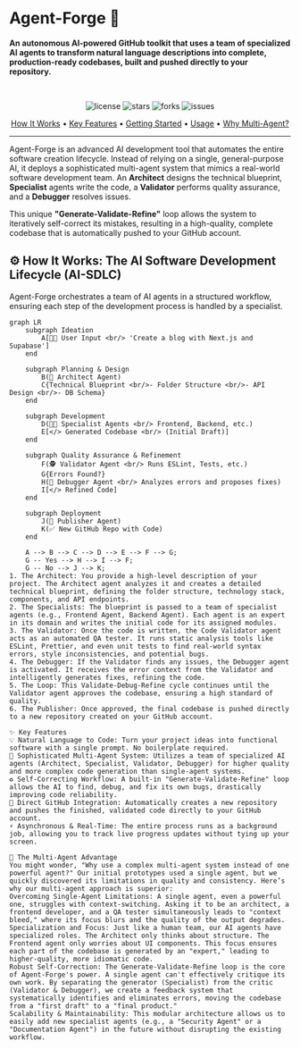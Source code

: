 # Agent-Forge 🤖

**An autonomous AI-powered GitHub toolkit that uses a team of specialized AI agents to transform natural language descriptions into complete, production-ready codebases, built and pushed directly to your repository.**

<br/>

<p align="center">
  <img src="https://img.shields.io/github/license/your-username/agent-forge?style=for-the-badge" alt="license">
  <img src="https://img.shields.io/github/stars/your-username/agent-forge?style=for-the-badge" alt="stars">
  <img src="https://img.shields.io/github/forks/your-username/agent-forge?style=for-the-badge" alt="forks">
  <img src="https://img.shields.io/github/issues/your-username/agent-forge?style=for-the-badge" alt="issues">
</p>

<p align="center">
  <a href="#-how-it-works-the-ai-software-development-lifecycle-ai-sdlc">How It Works</a> •
  <a href="#-key-features">Key Features</a> •
  <a href="#-getting-started">Getting Started</a> •
  <a href="#-usage">Usage</a> •
  <a href="#-the-multi-agent-advantage">Why Multi-Agent?</a>
</p>

---

Agent-Forge is an advanced AI development tool that automates the entire software creation lifecycle. Instead of relying on a single, general-purpose AI, it deploys a sophisticated multi-agent system that mimics a real-world software development team. An **Architect** designs the technical blueprint, **Specialist** agents write the code, a **Validator** performs quality assurance, and a **Debugger** resolves issues.

This unique **"Generate-Validate-Refine"** loop allows the system to iteratively self-correct its mistakes, resulting in a high-quality, complete codebase that is automatically pushed to your GitHub account.

## ⚙️ How It Works: The AI Software Development Lifecycle (AI-SDLC)

Agent-Forge orchestrates a team of AI agents in a structured workflow, ensuring each step of the development process is handled by a specialist.

```mermaid
graph LR
    subgraph Ideation
        A[👨‍💻 User Input <br/> 'Create a blog with Next.js and Supabase']
    end

    subgraph Planning & Design
        B(🧠 Architect Agent)
        C{Technical Blueprint <br/>- Folder Structure <br/>- API Design <br/>- DB Schema}
    end

    subgraph Development
        D(👩‍💻 Specialist Agents <br/> Frontend, Backend, etc.)
        E[</> Generated Codebase <br/> (Initial Draft)]
    end

    subgraph Quality Assurance & Refinement
        F(🕵️ Validator Agent <br/> Runs ESLint, Tests, etc.)
        G{Errors Found?}
        H(🐛 Debugger Agent <br/> Analyzes errors and proposes fixes)
        I[</> Refined Code]
    end

    subgraph Deployment
        J(🚀 Publisher Agent)
        K(✅ New GitHub Repo with Code)
    end

    A --> B --> C --> D --> E --> F --> G;
    G -- Yes --> H --> I --> F;
    G -- No --> J --> K;
1. The Architect: You provide a high-level description of your project. The Architect agent analyzes it and creates a detailed technical blueprint, defining the folder structure, technology stack, components, and API endpoints.
2. The Specialists: The blueprint is passed to a team of specialist agents (e.g., Frontend Agent, Backend Agent). Each agent is an expert in its domain and writes the initial code for its assigned modules.
3. The Validator: Once the code is written, the Code Validator agent acts as an automated QA tester. It runs static analysis tools like ESLint, Prettier, and even unit tests to find real-world syntax errors, style inconsistencies, and potential bugs.
4. The Debugger: If the Validator finds any issues, the Debugger agent is activated. It receives the error context from the Validator and intelligently generates fixes, refining the code.
5. The Loop: This Validate-Debug-Refine cycle continues until the Validator agent approves the codebase, ensuring a high standard of quality.
6. The Publisher: Once approved, the final codebase is pushed directly to a new repository created on your GitHub account.

✨ Key Features
💡 Natural Language to Code: Turn your project ideas into functional software with a single prompt. No boilerplate required.
🤖 Sophisticated Multi-Agent System: Utilizes a team of specialized AI agents (Architect, Specialist, Validator, Debugger) for higher quality and more complex code generation than single-agent systems.
♻️ Self-Correcting Workflow: A built-in "Generate-Validate-Refine" loop allows the AI to find, debug, and fix its own bugs, drastically improving code reliability.
🔗 Direct GitHub Integration: Automatically creates a new repository and pushes the finished, validated code directly to your GitHub account.
⚡ Asynchronous & Real-Time: The entire process runs as a background job, allowing you to track live progress updates without tying up your screen.

🤔 The Multi-Agent Advantage
You might wonder, "Why use a complex multi-agent system instead of one powerful agent?" Our initial prototypes used a single agent, but we quickly discovered its limitations in quality and consistency. Here’s why our multi-agent approach is superior:
Overcoming Single-Agent Limitations: A single agent, even a powerful one, struggles with context-switching. Asking it to be an architect, a frontend developer, and a QA tester simultaneously leads to "context bleed," where its focus blurs and the quality of the output degrades.
Specialization and Focus: Just like a human team, our AI agents have specialized roles. The Architect only thinks about structure. The Frontend agent only worries about UI components. This focus ensures each part of the codebase is generated by an "expert," leading to higher-quality, more idiomatic code.
Robust Self-Correction: The Generate-Validate-Refine loop is the core of Agent-Forge's power. A single agent can't effectively critique its own work. By separating the generator (Specialist) from the critic (Validator & Debugger), we create a feedback system that systematically identifies and eliminates errors, moving the codebase from a "first draft" to a "final product."
Scalability & Maintainability: This modular architecture allows us to easily add new specialist agents (e.g., a "Security Agent" or a "Documentation Agent") in the future without disrupting the existing workflow.
